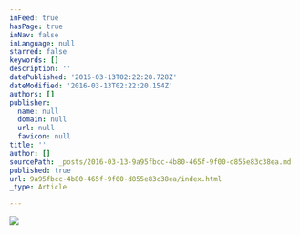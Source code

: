 ```yaml
---
inFeed: true
hasPage: true
inNav: false
inLanguage: null
starred: false
keywords: []
description: ''
datePublished: '2016-03-13T02:22:28.728Z'
dateModified: '2016-03-13T02:22:20.154Z'
authors: []
publisher:
  name: null
  domain: null
  url: null
  favicon: null
title: ''
author: []
sourcePath: _posts/2016-03-13-9a95fbcc-4b80-465f-9f00-d855e83c38ea.md
published: true
url: 9a95fbcc-4b80-465f-9f00-d855e83c38ea/index.html
_type: Article

---
```

![](https://the-grid-user-content.s3-us-west-2.amazonaws.com/d3751b81-e600-487d-8bfa-b37c5dd6fdb1.jpg)